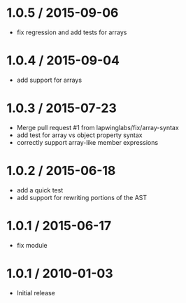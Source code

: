 
1.0.5 / 2015-09-06
==================

  * fix regression and add tests for arrays

1.0.4 / 2015-09-04
==================

  * add support for arrays

1.0.3 / 2015-07-23
==================

  * Merge pull request #1 from lapwinglabs/fix/array-syntax
  * add test for array vs object property syntax
  * correctly support array-like member expressions

1.0.2 / 2015-06-18
==================

  * add a quick test
  * add support for rewriting portions of the AST

1.0.1 / 2015-06-17
==================

  * fix module

1.0.1 / 2010-01-03
==================

  * Initial release
